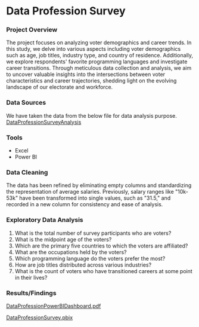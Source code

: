 # Data Profession Survey 

### Project Overview
The project focuses on analyzing voter demographics and career trends. In this study, we delve into various aspects including voter demographics such as age, job titles, industry type, and country of residence. Additionally, we explore respondents' favorite programming languages and investigate career transitions. Through meticulous data collection and analysis, we aim to uncover valuable insights into the intersections between voter characteristics and career trajectories, shedding light on the evolving landscape of our electorate and workforce.

### Data Sources
We have taken the data from the below file for data analysis purpose.
[DataProfessionSurveyAnalysis](https://github.com/AnjyK/Data-Analyst-Portfolio-/blob/main/Data%20Profession%20Survey%20Analysis.xlsx)

### Tools
- Excel
- Power BI

### Data Cleaning
The data has been refined by eliminating empty columns and standardizing the representation of average salaries. Previously, salary ranges like "10k-53k" have been transformed into single values, such as "31.5," and recorded in a new column for consistency and ease of analysis.

### Exploratory Data Analysis
 1. What is the total number of survey participants who are voters?
 2. What is the midpoint age of the voters?
 3. Which are the primary five countries to which the voters are affiliated?
 4. What are the occupations held by the voters?
 5. Which programming language do the voters prefer the most?
 6. How are job titles distributed across various industries?
 7. What is the count of voters who have transitioned careers at some point in their lives?

### Results/Findings
[DataProfessionPowerBIDashboard.pdf](https://github.com/AnjyK/Data-Analyst-Portfolio-/blob/main/DataProfessionSurvey.pdf)

[DataProfessionSurvey.pbix](https://github.com/AnjyK/Data-Analyst-Portfolio-/blob/main/DataProfessionSurvey.pbix)
                  
